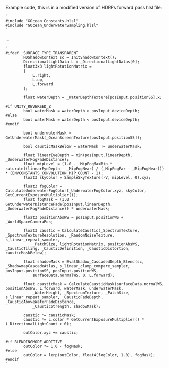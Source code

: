 Example code, this is in a modified version of HDRPs forward pass hlsl file:
	
    `
	#include "GOcean_Constants.hlsl"
	#include "GOcean_UnderwaterSampling.hlsl"
    `

...

    `
	#ifdef _SURFACE_TYPE_TRANSPARENT
            HDShadowContext sc = InitShadowContext();
            DirectionalLightData L = _DirectionalLightDatas[0];
            float3x3 lightRotationMatrix =
            {
                L.right,
                L.up,
                L.forward
            };
            
            float waterDepth = _WaterDepthTexture[posInput.positionSS].x;
        
    #if UNITY_REVERSED_Z
            bool waterMask = waterDepth > posInput.deviceDepth;
    #else
            bool waterMask = waterDepth < posInput.deviceDepth;
    #endif
        
            bool underwaterMask = GetUnderwaterMask(_OceanScreenTexture[posInput.positionSS]);
        
            bool causticMaskBelow = waterMask != underwaterMask;
        
            float linearEyeDepth = min(posInput.linearDepth, _UnderwaterFogFadeDistance);
            float mipLevel = (1.0 - _MipFogMaxMip * saturate((linearEyeDepth - _MipFogNear) / (_MipFogFar - _MipFogNear))) * (ENVCONSTANTS_CONVOLUTION_MIP_COUNT - 1);
            float3 skyColor = SampleSkyTexture(-V, mipLevel, 0).xyz;

            float3 fogColor = CalculateUnderwaterFogColor(_UnderwaterFogColor.xyz, skyColor, GetCurrentExposureMultiplier());
            float fogMask = (1.0 - GetUnderwaterDistanceFade(posInput.linearDepth, _UnderwaterFogFadeDistance)) * underwaterMask;
        
            float3 positionAbsWS = posInput.positionWS + _WorldSpaceCameraPos;
            
            float3 caustic = CalculateCaustic(_SpectrumTexture, _SpectrumTextureResolution, _RandomNoiseTexture, s_linear_repeat_sampler,
                _PatchSize, lightRotationMatrix, positionAbsWS, _CausticTiling, _CausticDefinition, _CausticDistortion, causticMaskBelow);
            
            float shadowMask = EvalShadow_CascadedDepth_Blend(sc, _ShadowmapCascadeAtlas, s_linear_clamp_compare_sampler, posInput.positionSS, posInput.positionWS,
                surfaceData.normalWS, 0, L.forward);
        
            float causticMask = CalculateCausticMask(surfaceData.normalWS, positionAbsWS, L.forward, waterMask, underwaterMask,
                _WaterHeight, _SpectrumTexture, _PatchSize, s_linear_repeat_sampler, _CausticFadeDepth, _CausticAboveWaterFadeDistance,
                _CausticStrength, shadowMask);
            
            caustic *= causticMask;
            caustic *= L.color * GetCurrentExposureMultiplier() * (_DirectionalLightCount > 0);
            
            outColor.xyz += caustic;
            
    #if BLENDINGMODE_ADDITIVE
            outColor *= 1.0 - fogMask;
    #else
            outColor = lerp(outColor, float4(fogColor, 1.0), fogMask);
    #endif
    `